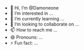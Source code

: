 - 👋 Hi, I’m @Damoneone
- 👀 I’m interested in ...
- 🌱 I’m currently learning ...
- 💞️ I’m looking to collaborate on ...
- 📫 How to reach me ...
- 😄 Pronouns: ...
- ⚡ Fun fact: ...

<!---
Damoneone/Damoneone is a ✨ special ✨ repository because its `README.md` (this file) appears on your GitHub profile.
You can click the Preview link to take a look at your changes.
--->

